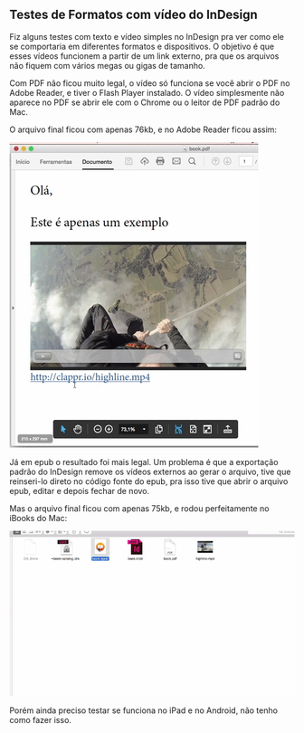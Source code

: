## Testes de Formatos com vídeo do InDesign

Fiz alguns testes com texto e vídeo simples no InDesign pra ver como ele se comportaria em diferentes formatos e dispositivos. O objetivo é que esses vídeos funcionem a partir de um link externo, pra que os arquivos não fiquem com vários megas ou gigas de tamanho.

Com PDF não ficou muito legal, o vídeo só funciona se você abrir o PDF no Adobe Reader, e tiver o Flash Player instalado. O vídeo simplesmente não aparece no PDF se abrir ele com o Chrome ou o leitor de PDF padrão do Mac.

O arquivo final ficou com apenas 76kb, e no Adobe Reader ficou assim:

![Vídeo no PDF](/screenshots/mac-adobe-reader.gif)

Já em epub o resultado foi mais legal. Um problema é que a exportação padrão do InDesign remove os vídeos externos ao gerar o arquivo, tive que reinseri-lo direto no código fonte do epub, pra isso tive que abrir o arquivo epub, editar e depois fechar de novo.

Mas o arquivo final ficou com apenas 75kb, e rodou perfeitamente no iBooks do Mac:

![Vídeo em epub](/screenshots/mac-ibooks.gif)

Porém ainda preciso testar se funciona no iPad e no Android, não tenho como fazer isso.
